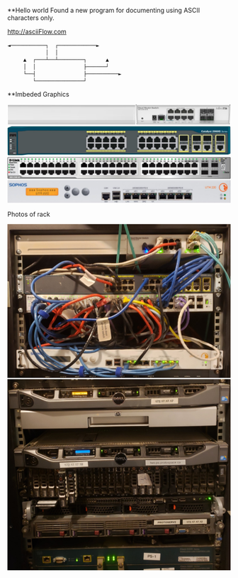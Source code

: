**Hello world
Found a new program for documenting using ASCII characters only.  

http://asciiFlow.com

```
◄───────────┐  ┌────────────►
            │  │
     ▲  ┌───┴──┴────────┐      ▲
     │  │               ├──────┘
     └──┤               ├──────────►
        └───────────────┘
```

**Imbeded Graphics

![alt text](https://github.com/pspencer53/pspencer53.github.io/blob/main/graphics/MikroTik-RouterBOARD-CRS112-8G-4S-IN.000-B.jpg "MikroTik")
![alt text](https://github.com/pspencer53/pspencer53.github.io/blob/main/graphics/Cisco-2960-Series-003x1024.jpg "Cisco-2960-Series")
![alt text](https://github.com/pspencer53/pspencer53.github.io/blob/main/graphics/D-Link-002.jpg "D-Link")
![alt text](https://github.com/pspencer53/pspencer53.github.io/blob/main/graphics/Sophos-003x1024.jpg "")

Photos of rack 

![alt text](https://github.com/pspencer53/pspencer53.github.io/blob/main/graphics/Rack-Top.jpg "")
![alt text](https://github.com/pspencer53/pspencer53.github.io/blob/main/graphics/Rack-Bottom-x1024.jpg "")


